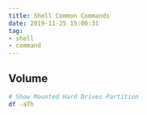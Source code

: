 ```yaml
---
title: Shell Common Commands
date: 2019-11-25 15:00:31
tag:
- shell
- command
---
```


## Volume

```bash
# Show Mounted Hard Drives Partition
df -aTh
```



<!--stackedit_data:
eyJoaXN0b3J5IjpbMjEyNjI1MDM3NywzNTkyODM5MDNdfQ==
-->